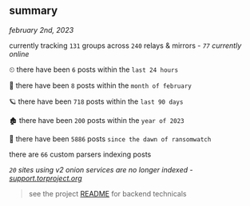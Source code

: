 
## summary
_february 2nd, 2023_

currently tracking `131` groups across `240` relays & mirrors - _`77` currently online_

⏲ there have been `6` posts within the `last 24 hours`

🦈 there have been `8` posts within the `month of february`

🪐 there have been `718` posts within the `last 90 days`

🏚 there have been `200` posts within the `year of 2023`

🦕 there have been `5886` posts `since the dawn of ransomwatch`

there are `66` custom parsers indexing posts

_`20` sites using v2 onion services are no longer indexed - [support.torproject.org](https://support.torproject.org/onionservices/v2-deprecation/)_

> see the project [README](https://github.com/joshhighet/ransomwatch#ransomwatch--) for backend technicals
